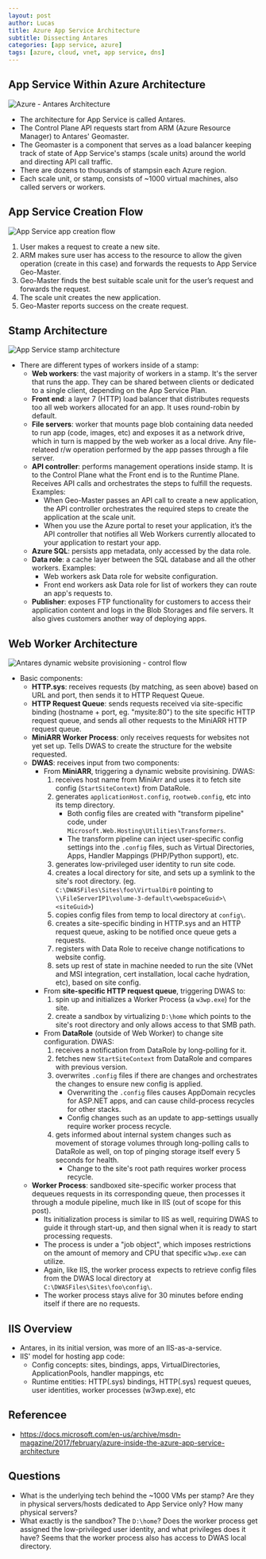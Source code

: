```yaml
---
layout: post
author: Lucas
title: Azure App Service Architecture
subtitle: Dissecting Antares
categories: [app service, azure]
tags: [azure, cloud, vnet, app service, dns]
---
```

<!--🔴 🟠 ⚫ ⚪ 🟣 🟢 🟡 🔵-->

## App Service Within Azure Architecture

![Azure - Antares Architecture](/assets/images/azure_antares_architecture.png)

- The architecture for App Service is called Antares.
- The Control Plane API requests start from ARM (Azure Resource Manager) to Antares' Geomaster.
- The Geomaster is a component that serves as a load balancer keeping track of state of App Service's stamps (scale units) around the world and directing API call traffic.
- There are dozens to thousands of stampsin each Azure region.
- Each scale unit, or stamp, consists of ~1000 virtual machines, also called servers or workers.

## App Service Creation Flow

![App Service app creation flow](/assets/images/app_service_creation_flow.png)

1. User makes a request to create a new site.
2. ARM makes sure user has access to the resource to allow the given operation (create in this case) and forwards the requests to App Service Geo-Master.
3. Geo-Master finds the best suitable scale unit for the user’s request and forwards the request.
4. The scale unit creates the new application.
5. Geo-Master reports success on the create request.

## Stamp Architecture

![App Service stamp architecture](/assets/images/app_service_stamp_architecture.png)

- There are different types of workers inside of a stamp:
  - **Web workers**: the vast majority of workers in a stamp. It's the server that runs the app. They can be shared between clients or dedicated to a single client, depending on the App Service Plan.
  - **Front end**: a layer 7 (HTTP) load balancer that distributes requests too all web workers allocated for an app. It uses round-robin by default.
  - **File servers**: worker that mounts page blob containing data needed to run app (code, images, etc) and exposes it as a network drive, which in turn is mapped by the web worker as a local drive. Any file-relateed r/w operation performed by the app passes through a file server.
  - **API controller**: performs management operations inside stamp. It is to the Control Plane what the Front end is to the Runtime Plane. Receives API calls and orchestrates the steps to fulfill the requests. Examples:
    - When Geo-Master passes an API call to create a new application, the API controller orchestrates the required steps to create the application at the scale unit.
    - When you use the Azure portal to reset your application, it’s the API controller that notifies all Web Workers currently allocated to your application to restart your app.
  - **Azure SQL**: persists app metadata, only accessed by the data role.
  - **Data role**: a cache layer between the SQL database and all the other workers. Examples:
    - Web workers ask Data role for website configuration.
    - Front end workers ask Data role for list of workers they can route an app's requests to.
  - **Publisher**: exposes FTP functionality for customers to access their application content and logs in the Blob Storages and file servers. It also gives customers another way of deploying apps.

## Web Worker Architecture

![Antares dynamic website provisioning - control flow](/assets/images/antares_dynamic_prov_control.png)

- Basic components:
  - **HTTP.sys**: receives requests (by matching, as seen above) based on URL and port, then sends it to HTTP Request Queue.
  - **HTTP Request Queue**: sends requests received via site-specific binding (hostname + port, eg. "mysite:80") to the site specific HTTP request queue, and sends all other requests to the MiniARR HTTP request queue.
  - **MiniARR Worker Process**: only receives requests for websites not yet set up. Tells DWAS to create the structure for the website requested.
  - **DWAS**: receives input from two components:
    - From **MiniARR**, triggering a dynamic website provisining. DWAS:
      1. receives host name from MiniArr and uses it to fetch site config (`StartSiteContext`) from DataRole.
      2. generates `applicationHost.config`, `rootweb.config`, etc into its temp directory.
          - Both config files are created with "transform pipeline" code, under `Microsoft.Web.Hosting\Utilities\Transformers`.
          - The transform pipeline can inject user-specific config settings into the `.config` files, such as Virtual Directories, Apps, Handler Mappings (PHP/Python support), etc.
      3. generates low-privileged user identity to run site code.
      4. creates a local directory for site, and sets up a symlink to the site's root directory. (eg. `C:\DWASFiles\Sites\foo\VirtualDir0` pointing to `\\FileServerIP1\volume-3-default\<webspaceGuid>\<siteGuid>`)
      5. copies config files from temp to local directory at `config\`.
      6. creates a site-specific binding in HTTP.sys and an HTTP request queue, asking to be notified once queue gets a requests.
      7. registers with Data Role to receive change notifications to website config.
      8. sets up rest of state in machine needed to run the site (VNet and MSI integration, cert installation, local cache hydration, etc), based on site config.
    - From **site-specific HTTP request queue**, triggering DWAS to:
      1. spin up and initializes a Worker Process (a `w3wp.exe`) for the site.
      2. create a sandbox by virtualizing `D:\home` which points to the site's root directory and only allows access to that SMB path.
    - From **DataRole** (outside of Web Worker) to change site configuration. DWAS:
      1. receives a notification from DataRole by long-polling for it.
      2. fetches new `StartSiteContext` from DataRole and compares with previous version.
      3. overwrites `.config` files if there are changes and orchestrates the changes to ensure new config is applied.
          - Overwriting the `.config` files causes AppDomain recycles for ASP.NET apps, and can cause child-process recycles for other stacks.
          - Config changes such as an update to app-settings usually require worker process recycle.
      4. gets informed about internal system changes such as movement of storage volumes through long-polling calls to DataRole as well, on top of pinging storage itself every 5 seconds for health.
          - Change to the site's root path requires worker process recycle.
  - **Worker Process**: sandboxed site-specific worker process that dequeues requests in its corresponding queue, then processes it through a module pipeline, much like in IIS (out of scope for this post).
    - Its initialization process is similar to IIS as well, requiring DWAS to guide it through start-up, and then signal when it is ready to start processing requests.
    - The process is under a "job object", which imposes restrictions on the amount of memory and CPU that specific `w3wp.exe` can utilize.
    - Again, like IIS, the worker process expects to retrieve config files from the DWAS local directory at `C:\DWASFiles\Sites\foo\config\`.
    - The worker process stays alive for 30 minutes before ending itself if there are no requests.

## IIS Overview

- Antares, in its initial version, was more of an IIS-as-a-service.
- IIS' model for hosting app code:
  - Config concepts: sites, bindings, apps, VirtualDirectories, ApplicationPools, handler mappings, etc
  - Runtime entities: HTTP(.sys) bindings, HTTP(.sys) request queues, user identities, worker processes (w3wp.exe), etc

## Referencee

- <https://docs.microsoft.com/en-us/archive/msdn-magazine/2017/february/azure-inside-the-azure-app-service-architecture>

## Questions

- What is the underlying tech behind the ~1000 VMs per stamp? Are they in physical servers/hosts dedicated to App Service only? How many physical servers?
- What exactly is the sandbox? The `D:\home`? Does the worker process get assigned the low-privileged user identity, and what privileges does it have? Seems that the worker process also has access to DWAS local directory.
